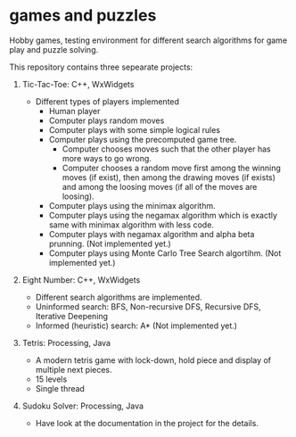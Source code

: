 # games and puzzles
Hobby games, testing environment for different search algorithms for game play and puzzle solving. 

This repository contains three sepearate projects:

1) Tic-Tac-Toe: C++, WxWidgets
	- Different types of players implemented
		- Human player	
		- Computer plays random moves
		- Computer plays with some simple logical rules
		- Computer plays using the precomputed game tree.
			- Computer chooses moves such that the other player has more ways to go wrong.  
			- Computer chooses a random move first among the winning moves (if exist), then among the drawing moves (if exists) and among the loosing moves (if all of the moves are loosing).
		- Computer plays using the minimax algorithm.
		- Computer plays using the negamax algorithm which is exactly same with minimax algorithm with less code.
		- Computer plays with negamax algorithm and alpha beta prunning. (Not implemented yet.)
		- Computer plays using Monte Carlo Tree Search algortihm. (Not implemented yet.)

2) Eight Number: C++, WxWidgets
	- Different search algorithms are implemented.
	- Uninformed search: BFS, Non-recursive DFS, Recursive DFS, Iterative Deepening
	- Informed (heuristic) search: A* (Not implemented yet.)

3) Tetris: Processing, Java
	- A modern tetris game with lock-down, hold piece and display of multiple next pieces.
	- 15 levels
	- Single thread
	
4) Sudoku Solver: Processing, Java
	- Have look at the documentation in the project for the details.
